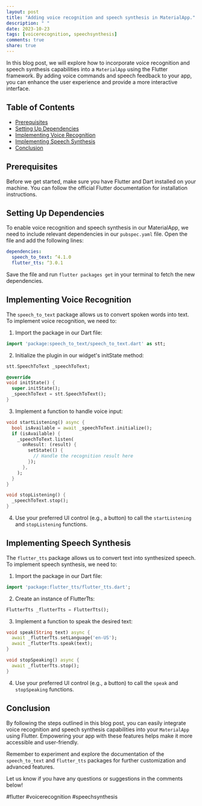 ```yaml
---
layout: post
title: "Adding voice recognition and speech synthesis in MaterialApp."
description: " "
date: 2023-10-23
tags: [voicerecognition, speechsynthesis]
comments: true
share: true
---
```


In this blog post, we will explore how to incorporate voice recognition and speech synthesis capabilities into a `MaterialApp` using the Flutter framework. By adding voice commands and speech feedback to your app, you can enhance the user experience and provide a more interactive interface.

## Table of Contents

- [Prerequisites](#prerequisites)
- [Setting Up Dependencies](#setting-up-dependencies)
- [Implementing Voice Recognition](#implementing-voice-recognition)
- [Implementing Speech Synthesis](#implementing-speech-synthesis)
- [Conclusion](#conclusion)

## Prerequisites

Before we get started, make sure you have Flutter and Dart installed on your machine. You can follow the official Flutter documentation for installation instructions.

## Setting Up Dependencies

To enable voice recognition and speech synthesis in our MaterialApp, we need to include relevant dependencies in our `pubspec.yaml` file. Open the file and add the following lines:

```yaml
dependencies:
  speech_to_text: ^4.1.0
  flutter_tts: ^3.0.1
```

Save the file and run `flutter packages get` in your terminal to fetch the new dependencies.

## Implementing Voice Recognition

The `speech_to_text` package allows us to convert spoken words into text. To implement voice recognition, we need to:

1. Import the package in our Dart file:

```dart
import 'package:speech_to_text/speech_to_text.dart' as stt;
```

2. Initialize the plugin in our widget's initState method:

```dart
stt.SpeechToText _speechToText;

@override
void initState() {
  super.initState();
  _speechToText = stt.SpeechToText();
}
```

3. Implement a function to handle voice input:

```dart
void startListening() async {
  bool isAvailable = await _speechToText.initialize();
  if (isAvailable) {
    _speechToText.listen(
      onResult: (result) {
        setState(() {
          // Handle the recognition result here
        });
      },
    );
  }
}

void stopListening() {
  _speechToText.stop();
}
```

4. Use your preferred UI control (e.g., a button) to call the `startListening` and `stopListening` functions.

## Implementing Speech Synthesis

The `flutter_tts` package allows us to convert text into synthesized speech. To implement speech synthesis, we need to:

1. Import the package in our Dart file:

```dart
import 'package:flutter_tts/flutter_tts.dart';
```

2. Create an instance of FlutterTts:

```dart
FlutterTts _flutterTts = FlutterTts();
```

3. Implement a function to speak the desired text:

```dart
void speak(String text) async {
  await _flutterTts.setLanguage('en-US');
  await _flutterTts.speak(text);
}

void stopSpeaking() async {
  await _flutterTts.stop();
}
```

4. Use your preferred UI control (e.g., a button) to call the `speak` and `stopSpeaking` functions.

## Conclusion

By following the steps outlined in this blog post, you can easily integrate voice recognition and speech synthesis capabilities into your `MaterialApp` using Flutter. Empowering your app with these features helps make it more accessible and user-friendly.

Remember to experiment and explore the documentation of the `speech_to_text` and `flutter_tts` packages for further customization and advanced features.

Let us know if you have any questions or suggestions in the comments below!

\#flutter \#voicerecognition \#speechsynthesis